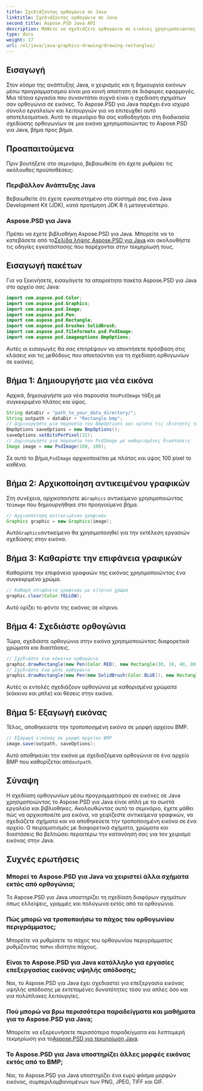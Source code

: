 ```yaml
---
title: Σχεδιάζοντας ορθογώνια σε Java
linktitle: Σχεδιάζοντας ορθογώνια σε Java
second_title: Aspose.PSD Java API
description: Μάθετε να σχεδιάζετε ορθογώνια σε εικόνες χρησιμοποιώντας το Aspose.PSD για Java. Αυτό το σεμινάριο καθοδηγεί τους προγραμματιστές Java βήμα προς βήμα. Ιδανικό για εργασίες χειρισμού εικόνας.
type: docs
weight: 17
url: /el/java/java-graphics-drawing/drawing-rectangles/
---
```

## Εισαγωγή
Στον κόσμο της ανάπτυξης Java, ο χειρισμός και η δημιουργία εικόνων μέσω προγραμματισμού είναι μια κοινή απαίτηση σε διάφορες εφαρμογές. Μια τέτοια εργασία που συναντάται συχνά είναι η σχεδίαση σχημάτων σαν ορθογώνια σε εικόνες. Το Aspose.PSD για Java παρέχει ένα ισχυρό σύνολο εργαλείων και λειτουργιών για να επιτευχθεί αυτό αποτελεσματικά. Αυτό το σεμινάριο θα σας καθοδηγήσει στη διαδικασία σχεδίασης ορθογωνίων σε μια εικόνα χρησιμοποιώντας το Aspose.PSD για Java, βήμα προς βήμα.
## Προαπαιτούμενα
Πριν βουτήξετε στο σεμινάριο, βεβαιωθείτε ότι έχετε ρυθμίσει τις ακόλουθες προϋποθέσεις:
### Περιβάλλον Ανάπτυξης Java
Βεβαιωθείτε ότι έχετε εγκατεστημένο στο σύστημά σας ένα Java Development Kit (JDK), κατά προτίμηση JDK 8 ή μεταγενέστερο.
### Aspose.PSD για Java
 Πρέπει να έχετε βιβλιοθήκη Aspose.PSD για Java. Μπορείτε να το κατεβάσετε από το[Σελίδα λήψης Aspose.PSD για Java](https://releases.aspose.com/psd/java/) και ακολουθήστε τις οδηγίες εγκατάστασης που παρέχονται στην τεκμηρίωσή τους.
## Εισαγωγή πακέτων
Για να ξεκινήσετε, εισαγάγετε τα απαραίτητα πακέτα Aspose.PSD για Java στο αρχείο σας Java:
```java
import com.aspose.psd.Color;
import com.aspose.psd.Graphics;
import com.aspose.psd.Image;
import com.aspose.psd.Pen;
import com.aspose.psd.Rectangle;
import com.aspose.psd.brushes.SolidBrush;
import com.aspose.psd.fileformats.psd.PsdImage;
import com.aspose.psd.imageoptions.BmpOptions;
```
Αυτές οι εισαγωγές θα σας επιτρέψουν να αποκτήσετε πρόσβαση στις κλάσεις και τις μεθόδους που απαιτούνται για τη σχεδίαση ορθογωνίων σε εικόνες.
## Βήμα 1: Δημιουργήστε μια νέα εικόνα
 Αρχικά, δημιουργήστε μια νέα παρουσία του`PsdImage` τάξη με συγκεκριμένο πλάτος και ύψος.
```java
String dataDir = "path_to_your_data_directory/";
String outpath = dataDir + "Rectangle.bmp";
// Δημιουργήστε μια παρουσία του BmpOptions και ορίστε τις ιδιότητές του
BmpOptions saveOptions = new BmpOptions();
saveOptions.setBitsPerPixel(32);
// Δημιουργήστε μια παρουσία του PsdImage με καθορισμένες διαστάσεις
Image image = new PsdImage(100, 100);
```
 Σε αυτό το βήμα,`PsdImage` αρχικοποιείται με πλάτος και ύψος 100 pixel το καθένα.
## Βήμα 2: Αρχικοποίηση αντικειμένου γραφικών
 Στη συνέχεια, αρχικοποιήστε a`Graphics` αντικείμενο χρησιμοποιώντας το`image` που δημιουργήθηκε στο προηγούμενο βήμα.
```java
// Αρχικοποίηση αντικειμένου γραφικών
Graphics graphic = new Graphics(image);
```
 Αυτό`Graphics`αντικείμενο θα χρησιμοποιηθεί για την εκτέλεση εργασιών σχεδίασης στην εικόνα.
## Βήμα 3: Καθαρίστε την επιφάνεια γραφικών
Καθαρίστε την επιφάνεια γραφικών της εικόνας χρησιμοποιώντας ένα συγκεκριμένο χρώμα.
```java
// Καθαρή επιφάνεια γραφικών με κίτρινο χρώμα
graphic.clear(Color.YELLOW);
```
Αυτό ορίζει το φόντο της εικόνας σε κίτρινο.
## Βήμα 4: Σχεδιάστε ορθογώνια
Τώρα, σχεδιάστε ορθογώνια στην εικόνα χρησιμοποιώντας διαφορετικά χρώματα και διαστάσεις.
```java
// Σχεδιάστε ένα κόκκινο ορθογώνιο
graphic.drawRectangle(new Pen(Color.RED), new Rectangle(30, 10, 40, 80));
// Σχεδιάστε ένα μπλε ορθογώνιο
graphic.drawRectangle(new Pen(new SolidBrush(Color.BLUE)), new Rectangle(10, 30, 80, 40));
```
Αυτές οι εντολές σχεδιάζουν ορθογώνια με καθορισμένα χρώματα (κόκκινο και μπλε) και θέσεις στην εικόνα.
## Βήμα 5: Εξαγωγή εικόνας
Τέλος, αποθηκεύστε την τροποποιημένη εικόνα σε μορφή αρχείου BMP.
```java
// Εξαγωγή εικόνας σε μορφή αρχείου BMP
image.save(outpath, saveOptions);
```
 Αυτό αποθηκεύει την εικόνα με σχεδιαζόμενα ορθογώνια σε ένα αρχείο BMP που καθορίζεται από`outpath`.

## Σύναψη
Η σχεδίαση ορθογωνίων μέσω προγραμματισμού σε εικόνες σε Java χρησιμοποιώντας το Aspose.PSD για Java είναι απλή με τα σωστά εργαλεία και βιβλιοθήκες. Ακολουθώντας αυτό το σεμινάριο, έχετε μάθει πώς να αρχικοποιείτε μια εικόνα, να χειρίζεστε αντικείμενα γραφικών, να σχεδιάζετε σχήματα και να αποθηκεύετε την τροποποιημένη εικόνα σε ένα αρχείο. Ο πειραματισμός με διαφορετικά σχήματα, χρώματα και διαστάσεις θα βελτιώσει περαιτέρω την κατανόησή σας για τον χειρισμό εικόνας στην Java.
## Συχνές ερωτήσεις
### Μπορεί το Aspose.PSD για Java να χειριστεί άλλα σχήματα εκτός από ορθογώνια;
Το Aspose.PSD για Java υποστηρίζει τη σχεδίαση διαφόρων σχημάτων όπως ελλείψεις, γραμμές και πολύγωνα εκτός από τα ορθογώνια.
### Πώς μπορώ να τροποποιήσω το πάχος του ορθογωνίου περιγράμματος;
 Μπορείτε να ρυθμίσετε το πάχος του ορθογωνίου περιγράμματος ρυθμίζοντας το`Pen` ιδιότητα πάχους.
### Είναι το Aspose.PSD για Java κατάλληλο για εργασίες επεξεργασίας εικόνας υψηλής απόδοσης;
Ναι, το Aspose.PSD για Java έχει σχεδιαστεί για επεξεργασία εικόνας υψηλής απόδοσης με εκτεταμένες δυνατότητες τόσο για απλές όσο και για πολύπλοκες λειτουργίες.
### Πού μπορώ να βρω περισσότερα παραδείγματα και μαθήματα για το Aspose.PSD για Java;
 Μπορείτε να εξερευνήσετε περισσότερα παραδείγματα και λεπτομερή τεκμηρίωση για το[Aspose.PSD για τεκμηρίωση Java](https://reference.aspose.com/psd/java/).
### Το Aspose.PSD για Java υποστηρίζει άλλες μορφές εικόνας εκτός από το BMP;
Ναι, το Aspose.PSD για Java υποστηρίζει ένα ευρύ φάσμα μορφών εικόνας, συμπεριλαμβανομένων των PNG, JPEG, TIFF και GIF.